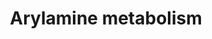 ---
annotations:
- id: PW:0000147
  parent: classic metabolic pathway
  type: Pathway Ontology
  value: metabolic pathway of secondary metabolites
- id: PW:0001232
  parent: classic metabolic pathway
  type: Pathway Ontology
  value: arylamine metabolic pathway
authors:
- Pieter Giesbertz
- Stan.gaj
- Evelo
- Khanspers
- MaintBot
- MartijnVanIersel
- Christine Chichester
- Mkutmon
- DeSl
- Asios Olia
- Egonw
description: Simplified scheme of arylamine metabolism pathway. Arylamines are N-acetylated
  by NAT2 in the liver, transforming them to relatively nonreactive. Alternatively,
  they may be N-hydroxylated by CYPIA2, trans - ported to the bladder, and undergo
  O-acetylation by NATI, to form a highly reactive species. [https://www.researchgate.net/figure/Simplified-scheme-of-arylamine-metabolism-pathway-Arylamines-are-N-acetylated-by-NAT2-in_fig2_288003735]
last-edited: 2019-08-16
organisms:
- Homo sapiens
redirect_from:
- /index.php/Pathway:WP694
- /instance/WP694
- /instance/WP694_rr106139
revision: r106139
schema-jsonld:
- '@context': https://schema.org/
  '@id': https://wikipathways.github.io/pathways/WP694.html
  '@type': Dataset
  creator:
    '@type': Organization
    name: WikiPathways
  description: Simplified scheme of arylamine metabolism pathway. Arylamines are N-acetylated
    by NAT2 in the liver, transforming them to relatively nonreactive. Alternatively,
    they may be N-hydroxylated by CYPIA2, trans - ported to the bladder, and undergo
    O-acetylation by NATI, to form a highly reactive species. [https://www.researchgate.net/figure/Simplified-scheme-of-arylamine-metabolism-pathway-Arylamines-are-N-acetylated-by-NAT2-in_fig2_288003735]
  keywords:
  - Acetyl-CoA
  - Arylamine
  - CYP1A2
  - Coenzyme A
  - N-Acetylarylamine
  - NAT1
  - NAT2
  - SULT1A1
  - SULT1A2
  - UGT1A4
  - UGT1A9
  - an N-hydroxyarylamine
  license: CC0
  name: Arylamine metabolism
seo: CreativeWork
title: Arylamine metabolism
wpid: WP694
---